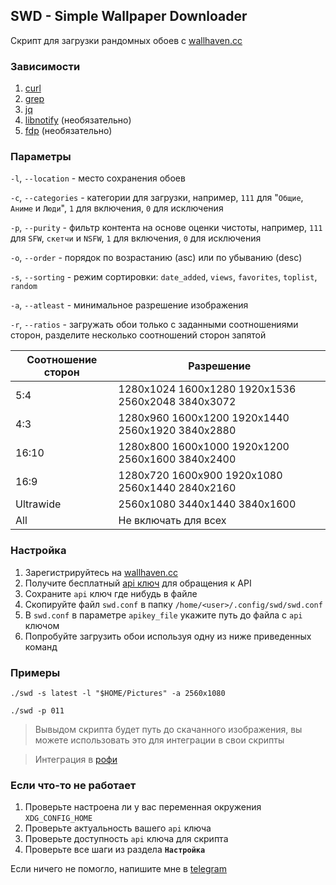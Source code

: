 ## SWD - Simple Wallpaper Downloader

Скрипт для загрузки рандомных обоев с [wallhaven.cc](https://wallhaven.cc)

### Зависимости

1. [curl](https://curl.se/)
2. [grep](https://www.gnu.org/software/grep/)
3. [jq](https://jqlang.github.io/jq/)
4. [libnotify](https://gitlab.gnome.org/GNOME/libnotify) (необязательно)
5. [fdp](https://github.com/exynil/dotfiles/blob/master/bin/.local/bin/fdp) (необязательно)

### Параметры

`-l`, `--location` - место сохранения обоев

`-c`, `--categories` - категории для загрузки, например, `111` для "`Общие`, `Аниме` и `Люди`", `1` для включения, `0` для исключения

`-p`, `--purity` - фильтр контента на основе оценки чистоты, например, `111` для `SFW`, `скетчи` и `NSFW`, `1` для включения, `0` для исключения

`-o`, `--order` - порядок по возрастанию (asc) или по убыванию (desc)

`-s`, `--sorting` - режим сортировки: `date_added`, `views`, `favorites`, `toplist`, `random`

`-a`, `--atleast` - минимальное разрешение изображения

`-r`, `--ratios` - загружать обои только с заданными соотношениями сторон, разделите несколько соотношений сторон запятой

| Соотношение сторон | Разрешение                                        |
|--------------------|---------------------------------------------------|
| 5:4                | 1280x1024 1600x1280 1920x1536 2560x2048 3840x3072 |
| 4:3                | 1280x960 1600x1200 1920x1440 2560x1920 3840x2880  |
| 16:10              | 1280x800 1600x1000 1920x1200 2560x1600 3840x2400  |
| 16:9               | 1280x720 1600x900 1920x1080 2560x1440 2840x2160   |
| Ultrawide          | 2560x1080 3440x1440 3840x1600                     |
| All                | Не включать для всех                              |


### Настройка

1. Зарегистрируйтесь на [wallhaven.cc](https://wallhaven.cc)
2. Получите бесплатный [api ключ](https://wallhaven.cc/settings/account) для обращения к API
3. Сохраните `api` ключ где нибудь в файле
4. Скопируйте файл `swd.conf` в папку `/home/<user>/.config/swd/swd.conf`
5. В `swd.conf` в параметре `apikey_file` укажите путь до файла с `api` ключом
6. Попробуйте загрузить обои используя одну из ниже приведенных команд

### Примеры

~~~~
./swd -s latest -l "$HOME/Pictures" -a 2560x1080
~~~~

~~~~
./swd -p 011
~~~~

>Вывыдом скрипта будет путь до скачанного изображения, вы можете использовать это для интеграции в свои скрипты

>Интеграция в [рофи](https://github.com/exynil/dotfiles/blob/master/rofi/.config/rofi/scripts/wallpaper)

### Если что-то не работает

1. Проверьте настроена ли у вас переменная окружения `XDG_CONFIG_HOME`
2. Проверьте актуальность вашего `api` ключа
3. Проверьте доступность `api` ключа для скрипта
4. Проверьте все шаги из раздела **`Настройка`**

Если ничего не помогло, напишите мне в [telegram](https://t.me/exynil)